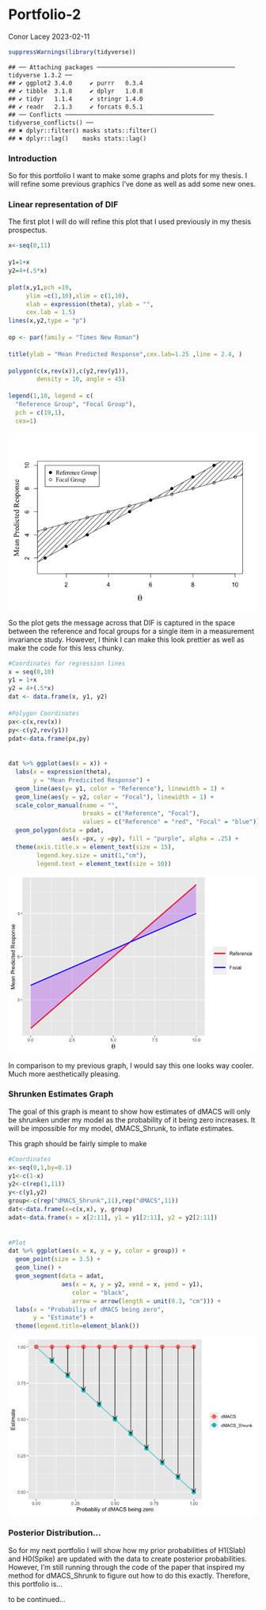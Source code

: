 Portfolio-2
================
Conor Lacey
2023-02-11

``` r
suppressWarnings(library(tidyverse))
```

    ## ── Attaching packages ─────────────────────────────────────── tidyverse 1.3.2 ──
    ## ✔ ggplot2 3.4.0     ✔ purrr   0.3.4
    ## ✔ tibble  3.1.8     ✔ dplyr   1.0.8
    ## ✔ tidyr   1.1.4     ✔ stringr 1.4.0
    ## ✔ readr   2.1.3     ✔ forcats 0.5.1
    ## ── Conflicts ────────────────────────────────────────── tidyverse_conflicts() ──
    ## ✖ dplyr::filter() masks stats::filter()
    ## ✖ dplyr::lag()    masks stats::lag()

### Introduction

So for this portfolio I want to make some graphs and plots for my
thesis. I will refine some previous graphics I’ve done as well as add
some new ones.

### Linear representation of DIF

The first plot I will do will refine this plot that I used previously in
my thesis prospectus.

``` r
x<-seq(0,11)

y1=1+x
y2=4+(.5*x)

plot(x,y1,pch =19,
     ylim =c(1,10),xlim = c(1,10),
     xlab = expression(theta), ylab = "",
     cex.lab = 1.5)
lines(x,y2,type = "p")

op <- par(family = "Times New Roman")

title(ylab = "Mean Predicted Response",cex.lab=1.25 ,line = 2.4, )

polygon(c(x,rev(x)),c(y2,rev(y1)),
        density = 10, angle = 45)

legend(1,10, legend = c(
  "Reference Group", "Focal Group"),
  pch = c(19,1),
  cex=1)
```

![](Portfolio-2_files/figure-gfm/unnamed-chunk-1-1.png)<!-- -->

So the plot gets the message across that DIF is captured in the space
between the reference and focal groups for a single item in a
measurement invariance study. However, I think I can make this look
prettier as well as make the code for this less chunky.

``` r
#Coordinates for regression lines
x = seq(0,10)
y1 = 1+x
y2 = 4+(.5*x)
dat <- data.frame(x, y1, y2)

#Polygon Coordinates
px<-c(x,rev(x))
py<-c(y2,rev(y1))
pdat<-data.frame(px,py)


dat %>% ggplot(aes(x = x)) + 
  labs(x = expression(theta),
       y = "Mean Predicited Response") + 
  geom_line(aes(y= y1, color = "Reference"), linewidth = 1) +
  geom_line(aes(y = y2, color = "Focal"), linewidth = 1) +
  scale_color_manual(name = "",
                     breaks = c("Reference", "Focal"),
                     values = c("Reference" = "red", "Focal" = "blue")) +
  geom_polygon(data = pdat, 
               aes(x =px, y =py), fill = "purple", alpha = .25) +
  theme(axis.title.x = element_text(size = 15),
        legend.key.size = unit(1,"cm"),
        legend.text = element_text(size = 10))  
```

![](Portfolio-2_files/figure-gfm/DIF%20Plot%20Refined-1.png)<!-- -->

In comparison to my previous graph, I would say this one looks way
cooler. Much more aesthetically pleasing.

### Shrunken Estimates Graph

The goal of this graph is meant to show how estimates of dMACS will only
be shrunken under my model as the probability of it being zero
increases. It will be impossible for my model, dMACS_Shrunk, to inflate
estimates.

This graph should be fairly simple to make

``` r
#Coordinates
x<-seq(0,1,by=0.1)
y1<-c(1-x)
y2<-c(rep(1,11))
y<-c(y1,y2)
group<-c(rep("dMACS_Shrunk",11),rep("dMACS",11))
dat<-data.frame(x=c(x,x), y, group)
adat<-data.frame(x = x[2:11], y1 = y1[2:11], y2 = y2[2:11])


#Plot
dat %>% ggplot(aes(x = x, y = y, color = group)) +
  geom_point(size = 3.5) +
  geom_line() +
  geom_segment(data = adat, 
               aes(x = x, y = y2, xend = x, yend = y1),
                  color = "black",
                  arrow = arrow(length = unit(0.3, "cm"))) + 
  labs(x = "Probabiliy of dMACS being zero",
       y = "Estimate") +
  theme(legend.title=element_blank())
```

![](Portfolio-2_files/figure-gfm/dMACS_Shrunk%20Plot-1.png)<!-- -->

### Posterior Distribution…

So for my next portfolio I will show how my prior probabilities of
H1(Slab) and H0(Spike) are updated with the data to create posterior
probabilities. However, I’m still running through the code of the paper
that inspired my method for dMACS_Shrunk to figure out how to do this
exactly. Therefore, this portfolio is…

to be continued…
